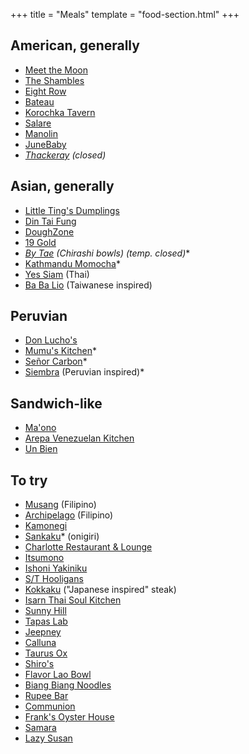 +++
title = "Meals"
template = "food-section.html"
+++

## American, generally
- [Meet the Moon](https://meetthemooncafe.com/)
- [The Shambles](http://www.delimeatsbar.com/)
- [Eight Row](https://www.eightrow.com/)
- [Bateau](https://www.restaurantbateau.com/)
- [Korochka Tavern](https://www.korochkatavern.net/)
- [Salare](https://www.salarerestaurant.com/)
- [Manolin](http://www.manolinseattle.com/)
- [JuneBaby](https://www.junebabyseattle.com/)
- _[Thackeray](https://www.yelp.com/biz/thackeray-seattle-2) (closed)_

## Asian, generally
- [Little Ting's Dumplings](https://www.yelp.com/biz/little-tings-dumplings-seattle)
- [Din Tai Fung](https://www.dintaifungusa.com/us/locations/seattle-university-village.html)
- [DoughZone](https://www.doughzonedumplinghouse.com/)
- [19 Gold](https://www.19goldseattle.com/)
- _[By Tae](https://www.instagram.com/bytaeseattle) (Chirashi bowls) (temp. closed)_*
- [Kathmandu Momocha](https://www.kathmandumomocha.com/)*
- [Yes Siam](https://www.yessiamthaicafe.com/) (Thai)
- [Ba Ba Lio](https://www.babaliotaiwan.com/) (Taiwanese inspired)

## Peruvian
- [Don Lucho's](http://donluchosinseattle.com/)
- [Mumu's Kitchen](https://www.instagram.com/mumuskitchen.seattle)*
- [Señor Carbon](https://www.instagram.com/senorcarbonperuviancuisine/)*
- [Siembra](https://siembraseattle.com/) (Peruvian inspired)*

## Sandwich-like
- [Ma'ono](https://www.maonoseattle.com/)
- [Arepa Venezuelan Kitchen](https://www.facebook.com/ArepaVen/)
- [Un Bien](https://www.unbienseattle.com/)

## To try
- [Musang](https://www.musangseattle.com/) (Filipino)
- [Archipelago](https://www.archipelagoseattle.com/) (Filipino)
- [Kamonegi](https://www.kamonegiseattle.com/)
- [Sankaku](https://www.instagram.com/sankakuseattle)* (onigiri)
- [Charlotte Restaurant & Lounge](https://www.lottehotel.com/seattle-hotel/en/dining/restaurant-charlotte-bar.html)
- [Itsumono](https://itsumonoseattle.wixsite.com/home)
- [Ishoni Yakiniku](https://www.instagram.com/ishoniseattle/?hl=en)
- [S/T Hooligans](https://www.sthooligans.com/)
- [Kokkaku](https://kokkakuseattle.com/) ("Japanese inspired" steak)
- [Isarn Thai Soul Kitchen](https://www.isarnkitchen.com/)
- [Sunny Hill](https://www.sunnyhillseattle.com/)
- [Tapas Lab](https://tapaslab.com/)
- [Jeepney](https://www.jeepneycaphill.com/home)
- [Calluna](https://callunaseattle.com/)
- [Taurus Ox](https://taurusox.square.site/)
- [Shiro's](https://shiros.com/)
- [Flavor Lao Bowl](https://www.yelp.com/biz/flavor-lao-bowl-seattle)
- [Biang Biang Noodles](https://www.biangbiangnoodles.com/)
- [Rupee Bar](https://www.rupeeseattle.com/)
- [Communion](https://www.communionseattle.com/)
- [Frank's Oyster House](http://www.franksoysterhouse.com/)
- [Samara](https://samaraseattle.com/)
- [Lazy Susan](https://www.lazysusanseattle.com/)